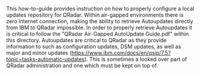 This how-to-guide provides instruction on how to properly configure a local updates repository for QRadar. Within air-gapped environments there is zero internet connection, making the ability to retrieve Autoupdates directly from IBM to QRadar impossible. In order to properly retrieve Autoupdates it is critical to follow the "QRadar Air-Gapped AutoUpdate Guide.pdf" within this directory. Autoupdates are critical to QRadar as they provide information to such as configuration updates, DSM updates, as well as major and minor updates (https://www.ibm.com/docs/en/qsip/7.5?topic=tasks-automatic-updates). This is sometimes a looked over part of QRadar administration and one which must be kept on top of. 

